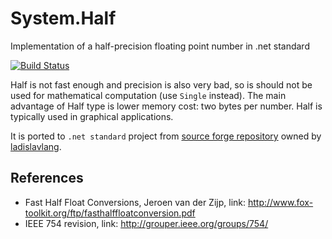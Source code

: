 # System.Half
Implementation of a half-precision floating point number in .net standard

[![Build Status](https://travis-ci.org/Markeli/System.Half.svg?branch=master)](https://travis-ci.org/Markeli/System.Half)

Half is not fast enough and precision is also very bad, so is should not be used for mathematical computation (use `Single` instead). The main advantage of Half type is lower memory cost: two bytes per number. Half is typically used in graphical applications.

It is ported to `.net standard` project from [source forge repository](https://sourceforge.net/projects/csharp-half/) owned by [ladislavlang](https://sourceforge.net/u/ladislavlang/profile/). 

## References
- Fast Half Float Conversions, Jeroen van der Zijp, link: http://www.fox-toolkit.org/ftp/fasthalffloatconversion.pdf
- IEEE 754 revision, link: http://grouper.ieee.org/groups/754/
